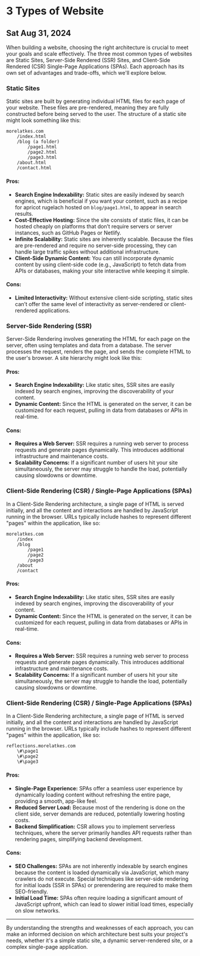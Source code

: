 # 3 Types of Website
## Sat Aug 31, 2024
When building a website, choosing the right architecture is crucial to meet your goals and scale effectively. The three most common types of websites are Static Sites, Server-Side Rendered (SSR) Sites, and Client-Side Rendered (CSR) Single-Page Applications (SPAs). Each approach has its own set of advantages and trade-offs, which we'll explore below.

### Static Sites

Static sites are built by generating individual HTML files for each page of your website. These files are pre-rendered, meaning they are fully constructed before being served to the user. The structure of a static site might look something like this:

```
morelatkes.com
    /index.html
    /blog (a folder)
        /page1.html
        /page2.html
        /page3.html
    /about.html
    /contact.html

```

#### Pros:

- **Search Engine Indexability:** Static sites are easily indexed by search engines, which is beneficial if you want your content, such as a recipe for apricot rugelach hosted on `blog/page1.html`, to appear in search results.
- **Cost-Effective Hosting:** Since the site consists of static files, it can be hosted cheaply on platforms that don’t require servers or server instances, such as GitHub Pages or Netlify.
- **Infinite Scalability:** Static sites are inherently scalable. Because the files are pre-rendered and require no server-side processing, they can handle large traffic spikes without additional infrastructure.
- **Client-Side Dynamic Content:** You can still incorporate dynamic content by using client-side code (e.g., JavaScript) to fetch data from APIs or databases, making your site interactive while keeping it simple.

#### Cons:

- **Limited Interactivity:** Without extensive client-side scripting, static sites can’t offer the same level of interactivity as server-rendered or client-rendered applications.

### Server-Side Rendering (SSR)

Server-Side Rendering involves generating the HTML for each page on the server, often using templates and data from a database. The server processes the request, renders the page, and sends the complete HTML to the user's browser. A site hierarchy might look like this:




#### Pros:

- **Search Engine Indexability:** Like static sites, SSR sites are easily indexed by search engines, improving the discoverability of your content.
- **Dynamic Content:** Since the HTML is generated on the server, it can be customized for each request, pulling in data from databases or APIs in real-time.

#### Cons:

- **Requires a Web Server:** SSR requires a running web server to process requests and generate pages dynamically. This introduces additional infrastructure and maintenance costs.
- **Scalability Concerns:** If a significant number of users hit your site simultaneously, the server may struggle to handle the load, potentially causing slowdowns or downtime.

### Client-Side Rendering (CSR) / Single-Page Applications (SPAs)

In a Client-Side Rendering architecture, a single page of HTML is served initially, and all the content and interactions are handled by JavaScript running in the browser. URLs typically include hashes to represent different "pages" within the application, like so:


```
morelatkes.com
    /index
    /blog
        /page1
        /page2
        /page3
    /about
    /contact
```

#### Pros:

- **Search Engine Indexability:** Like static sites, SSR sites are easily indexed by search engines, improving the discoverability of your content.
- **Dynamic Content:** Since the HTML is generated on the server, it can be customized for each request, pulling in data from databases or APIs in real-time.

#### Cons:

- **Requires a Web Server:** SSR requires a running web server to process requests and generate pages dynamically. This introduces additional infrastructure and maintenance costs.
- **Scalability Concerns:** If a significant number of users hit your site simultaneously, the server may struggle to handle the load, potentially causing slowdowns or downtime.

### Client-Side Rendering (CSR) / Single-Page Applications (SPAs)

In a Client-Side Rendering architecture, a single page of HTML is served initially, and all the content and interactions are handled by JavaScript running in the browser. URLs typically include hashes to represent different "pages" within the application, like so:


```
reflections.morelatkes.com
    \#\page1
    \#\page2
    \#\page3
```
#### Pros:

- **Single-Page Experience:** SPAs offer a seamless user experience by dynamically loading content without refreshing the entire page, providing a smooth, app-like feel.
- **Reduced Server Load:** Because most of the rendering is done on the client side, server demands are reduced, potentially lowering hosting costs.
- **Backend Simplification:** CSR allows you to implement serverless techniques, where the server primarily handles API requests rather than rendering pages, simplifying backend development.

#### Cons:

- **SEO Challenges:** SPAs are not inherently indexable by search engines because the content is loaded dynamically via JavaScript, which many crawlers do not execute. Special techniques like server-side rendering for initial loads (SSR in SPAs) or prerendering are required to make them SEO-friendly.
- **Initial Load Time:** SPAs often require loading a significant amount of JavaScript upfront, which can lead to slower initial load times, especially on slow networks.

---

By understanding the strengths and weaknesses of each approach, you can make an informed decision on which architecture best suits your project's needs, whether it's a simple static site, a dynamic server-rendered site, or a complex single-page application.